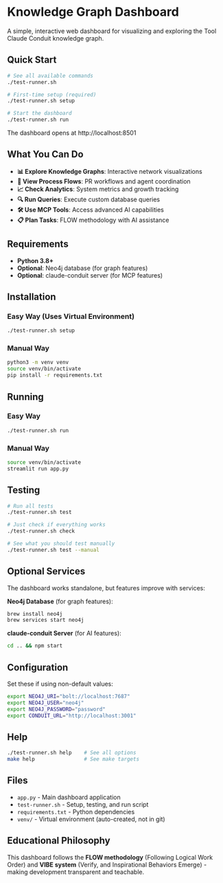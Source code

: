 # Knowledge Graph Dashboard

A simple, interactive web dashboard for visualizing and exploring the Tool Claude Conduit knowledge graph.

## Quick Start

```bash
# See all available commands
./test-runner.sh

# First-time setup (required)
./test-runner.sh setup

# Start the dashboard
./test-runner.sh run
```

The dashboard opens at http://localhost:8501

## What You Can Do

- **📊 Explore Knowledge Graphs**: Interactive network visualizations
- **🔄 View Process Flows**: PR workflows and agent coordination
- **📈 Check Analytics**: System metrics and growth tracking  
- **🔍 Run Queries**: Execute custom database queries
- **🛠️ Use MCP Tools**: Access advanced AI capabilities
- **📋 Plan Tasks**: FLOW methodology with AI assistance

## Requirements

- **Python 3.8+**
- **Optional**: Neo4j database (for graph features)
- **Optional**: claude-conduit server (for MCP features)

## Installation

### Easy Way (Uses Virtual Environment)
```bash
./test-runner.sh setup
```

### Manual Way
```bash
python3 -m venv venv
source venv/bin/activate
pip install -r requirements.txt
```

## Running

### Easy Way
```bash
./test-runner.sh run
```

### Manual Way
```bash
source venv/bin/activate
streamlit run app.py
```

## Testing

```bash
# Run all tests
./test-runner.sh test

# Just check if everything works
./test-runner.sh check

# See what you should test manually
./test-runner.sh test --manual
```

## Optional Services

The dashboard works standalone, but features improve with services:

**Neo4j Database** (for graph features):
```bash
brew install neo4j
brew services start neo4j
```

**claude-conduit Server** (for AI features):
```bash
cd .. && npm start
```

## Configuration

Set these if using non-default values:
```bash
export NEO4J_URI="bolt://localhost:7687"
export NEO4J_USER="neo4j" 
export NEO4J_PASSWORD="password"
export CONDUIT_URL="http://localhost:3001"
```

## Help

```bash
./test-runner.sh help    # See all options
make help                # See make targets
```

## Files

- `app.py` - Main dashboard application
- `test-runner.sh` - Setup, testing, and run script
- `requirements.txt` - Python dependencies
- `venv/` - Virtual environment (auto-created, not in git)

## Educational Philosophy

This dashboard follows the **FLOW methodology** (Following Logical Work Order) and **VIBE system** (Verify, and Inspirational Behaviors Emerge) - making development transparent and teachable.